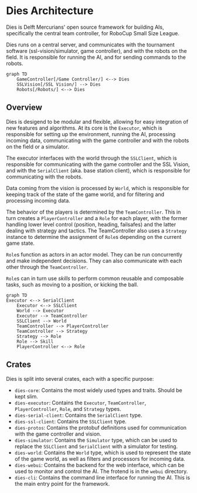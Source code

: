 # Dies Architecture

Dies is Delft Mercurians' open source framework for building AIs, specifically the central team controller, for RoboCup Small Size League.

Dies runs on a central server, and communicates with the tournament software (ssl-vision/simulator, game controller), and with the robots on the field. It is responsible for running the AI, and for sending commands to the robots.

```mermaid
graph TD
    GameController[/Game Controller/] <--> Dies
    SSLVision[/SSL Vision/] --> Dies
    Robots[/Robots/] <--> Dies
```

## Overview

Dies is desigend to be modular and flexible, allowing for easy integration of new features and algorithms. At its core is the `Executor`, which is responsible for setting up the environment, running the AI, processing incoming data, communicating with the game controller and with the robots on the field or a simulator.

The executor interfaces with the world through the `SSLClient`, which is responsible for communicating with the game controller and the SSL Vision, and with the `SerialClient` (aka. base station client), which is responsible for communicating with the robots.

Data coming from the vision is processed by `World`, which is responsible for keeping track of the state of the game world, and for filtering and processing incoming data.

The behavior of the players is determined by the `TeamController`. This in turn creates a `PlayerController` and a `Role` for each player, with the former handling lower level control (position, heading, failsafes) and the latter dealing with strategy and tactics. The TeamController also uses a `Strategy` instance to determine the assignment of `Role`s depending on the current game state.

`Role`s function as actors in an actor model. They can be run concurrently and make independent decisions. They can also communicate with each other through the `TeamController`.

`Role`s can in turn use _skills_ to perform common reusable and composable tasks, such as moving to a position, or kicking the ball.

```mermaid
graph TD
Executor <--> SerialClient
    Executor <--> SSLClient
    World --> Executor
    Executor --> TeamController
    SSLClient --> World
    TeamController --> PlayerController
    TeamController --> Strategy
    Strategy --> Role
    Role --> Skill
    PlayerController <--> Role
```

## Crates

Dies is split into several crates, each with a specific purpose:

- `dies-core`: Contains the most widely used types and traits. Should be kept slim.
- `dies-executor`: Contains the `Executor`, `TeamController`, `PlayerController`, `Role`, and `Strategy` types.
- `dies-serial-client`: Contains the `SerialClient` type.
- `dies-ssl-client`: Contains the `SSLClient` type.
- `dies-protos`: Contains the protobuf definitions used for communication with the game controller and vision.
- `dies-simulator`: Contains the `Simulator` type, which can be used to replace the `SSLClient` and `SerialClient` with a simulator for testing.
- `dies-world`: Contains the `World` type, which is used to represent the state of the game world, as well as filters and processors for incoming data.
- `dies-webui`: Contains the backend for the web interface, which can be used to monitor and control the AI. The frotend is in the `webui` directory.
- `dies-cli`: Contains the command line interface for running the AI. This is the main entry point for the framework.
